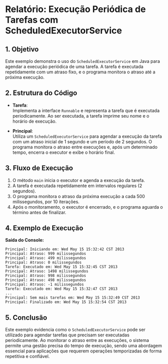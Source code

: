 # Relatório: Execução Periódica de Tarefas com ScheduledExecutorService

## 1. Objetivo
Este exemplo demonstra o uso do `ScheduledExecutorService` em Java para agendar a execução periódica de uma tarefa. A tarefa é executada repetidamente com um atraso fixo, e o programa monitora o atraso até a próxima execução.

## 2. Estrutura do Código
- **Tarefa**:  
  Implementa a interface `Runnable` e representa a tarefa que é executada periodicamente. Ao ser executada, a tarefa imprime seu nome e o horário de execução.

- **Principal**:  
  Utiliza um `ScheduledExecutorService` para agendar a execução da tarefa com um atraso inicial de 1 segundo e um período de 2 segundos. O programa monitora o atraso entre execuções e, após um determinado tempo, encerra o executor e exibe o horário final.

## 3. Fluxo de Execução
1. O método `main` inicia o executor e agenda a execução da tarefa.
2. A tarefa é executada repetidamente em intervalos regulares (2 segundos).
3. O programa monitora o atraso da próxima execução a cada 500 milissegundos, por 10 iterações.
4. Após o monitoramento, o executor é encerrado, e o programa aguarda o término antes de finalizar.

## 4. Exemplo de Execução
**Saída do Console:**
```text
Principal: Iniciando em: Wed May 15 15:32:42 CST 2013
Principal: Atraso: 999 milissegundos
Principal: Atraso: 499 milissegundos
Principal: Atraso: 0 milissegundos
Tarefa: Executado em: Wed May 15 15:32:45 CST 2013
Principal: Atraso: 1498 milissegundos
Principal: Atraso: 998 milissegundos
Principal: Atraso: 498 milissegundos
Principal: Atraso: -1 milissegundos
Tarefa: Executado em: Wed May 15 15:32:47 CST 2013
...
Principal: Sem mais tarefas em: Wed May 15 15:32:49 CST 2013
Principal: Finalizado em: Wed May 15 15:32:54 CST 2013
```

## 5. Conclusão
Este exemplo evidencia como o `ScheduledExecutorService` pode ser utilizado para agendar tarefas que precisam ser executadas periodicamente. Ao monitorar o atraso entre as execuções, o sistema permite uma gestão precisa do tempo de execução, sendo uma abordagem essencial para aplicações que requerem operações temporizadas de forma repetitiva e confiável.
